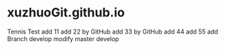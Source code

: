 # xuzhuoGit.github.io
Tennis Test
add 11
add 22 by GitHub
add 33 by GitHub
add 44
add 55
add Branch develop
modify master develop


